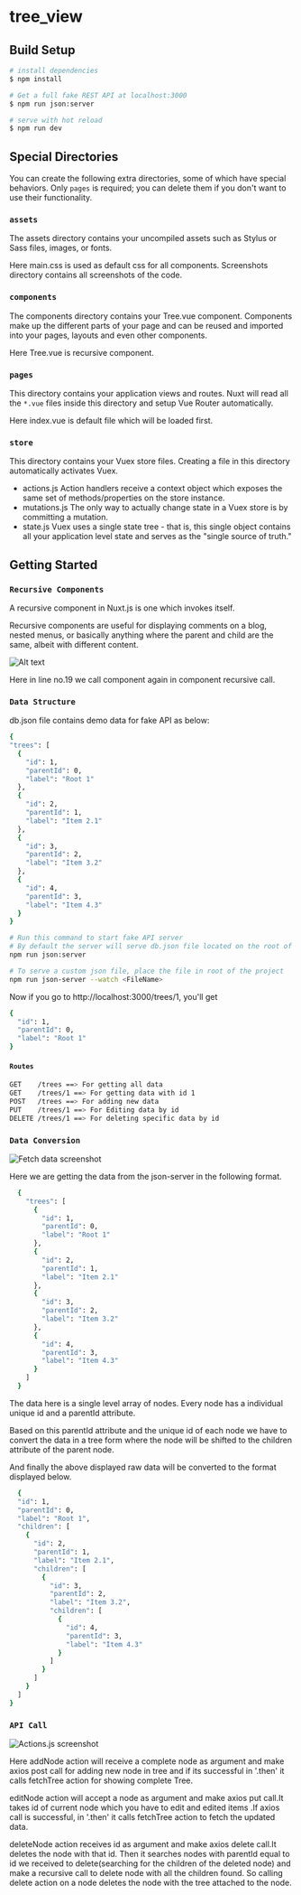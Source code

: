 
# tree_view

## Build Setup

```bash
# install dependencies
$ npm install

# Get a full fake REST API at localhost:3000
$ npm run json:server

# serve with hot reload 
$ npm run dev
```
## Special Directories

You can create the following extra directories, some of which have special behaviors. Only `pages` is required; you can delete them if you don't want to use their functionality.

### `assets`

The assets directory contains your uncompiled assets such as Stylus or Sass files, images, or fonts.

Here main.css is used as default css for all components.
Screenshots directory contains all screenshots of the code.

### `components`

The components directory contains your Tree.vue component. Components make up the different parts of your page and can be reused and imported into your pages, layouts and even other components.

Here Tree.vue is recursive component.

### `pages`

This directory contains your application views and routes. Nuxt will read all the `*.vue` files inside this directory and setup Vue Router automatically.

Here index.vue is default file which will be loaded first.

### `store`

This directory contains your Vuex store files. Creating a file in this directory automatically activates Vuex.

- actions.js Action handlers receive a context object which exposes the same set of methods/properties on the store instance.
- mutations.js The only way to actually change state in a Vuex store is by committing a mutation.
- state.js Vuex uses a single state tree - that is, this single object contains all your application level state and serves as the "single source of truth." 

## Getting Started

### `Recursive Components`

A recursive component in Nuxt.js is one which invokes itself.

Recursive components are useful for displaying comments on a blog, nested menus, or basically anything where the parent and child are the same, albeit with different content.

![Alt text](./assets/screenshots/TreeComponent.png?raw=true "Title")

Here in line no.19 we call <Tree> component again in <Tree> component recursive call.
  
 ### `Data Structure`
  
  db.json file contains demo data for fake API as below:
  
  ```sh
{
  "trees": [
    {
      "id": 1,
      "parentId": 0,
      "label": "Root 1"
    },
    {
      "id": 2,
      "parentId": 1,
      "label": "Item 2.1"
    },
    {
      "id": 3,
      "parentId": 2,
      "label": "Item 3.2"
    },
    {
      "id": 4,
      "parentId": 3,
      "label": "Item 4.3"
    }
  }
```

```bash
# Run this command to start fake API server
# By default the server will serve db.json file located on the root of project
npm run json:server

# To serve a custom json file, place the file in root of the project
npm run json-server --watch <FileName>
```
  Now if you go to http://localhost:3000/trees/1, you'll get
  
  ```sh
  {
    "id": 1,
    "parentId": 0,
    "label": "Root 1"
  }
  ```
  #### `Routes`
  ```sh
  GET    /trees ==> For getting all data
  GET    /trees/1 ==> For getting data with id 1
  POST   /trees ==> For adding new data
  PUT    /trees/1 ==> For Editing data by id
  DELETE /trees/1 ==> For deleting specific data by id
  ```
 ### `Data Conversion`
 
  ![Fetch data screenshot](./assets/screenshots/FetchTree.png?raw=true "Title")
  
  Here we are getting the data from the json-server in the following format.
  
  ```sh
    {
      "trees": [
        {
          "id": 1,
          "parentId": 0,
          "label": "Root 1"
        },
        {
          "id": 2,
          "parentId": 1,
          "label": "Item 2.1"
        },
        {
          "id": 3,
          "parentId": 2,
          "label": "Item 3.2"
        },
        {
          "id": 4,
          "parentId": 3,
          "label": "Item 4.3"
        }
      ] 
    }
```
  
  The data here is a single level array of nodes. Every node has a individual unique id and a parentId attribute.
  
  Based on this parentId attribute and the unique id of each node we have to convert the data in a tree form where the node will be shifted to the children attribute of the parent node.
  
  And finally the above displayed raw data will be converted to the format displayed below.
  
  ```sh
    {
    "id": 1,
    "parentId": 0,
    "label": "Root 1",
    "children": [
      {
        "id": 2,
        "parentId": 1,
        "label": "Item 2.1",
        "children": [
          {
            "id": 3,
            "parentId": 2,
            "label": "Item 3.2",
            "children": [
              {
                "id": 4,
                "parentId": 3,
                "label": "Item 4.3"
              }
            ]
          }
        ]
      }
    ]
  }
```

 ### `API Call`
![Actions.js screenshot](./assets/screenshots/Actions.png?raw=true "Title")

Here addNode action will receive a complete node as argument and make axios post call for adding new node in tree and if its successful in '.then' it calls fetchTree action for showing complete Tree.

editNode action  will accept a node as argument and make axios put call.It takes id of current node which you have to edit and edited items .If axios call is successful, in '.then' it calls fetchTree action to fetch the updated data.

deleteNode action receives id as argument and make axios delete call.It deletes the node with  that id. Then it searches nodes with parentId equal to id we received to delete(searching for the children of the deleted node) and make a recursive call to delete node with all the children found. So calling delete action on a node deletes the node with the tree attached to the node.



